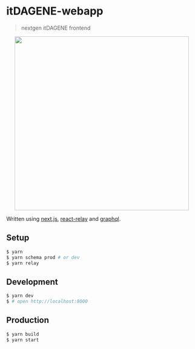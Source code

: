 # itDAGENE-webapp
> nextgen itDAGENE frontend

<p align="center">
  <img width="460" src="https://github.com/itdagene-ntnu/itdagene/raw/master/itdagene/assets/img/logoQuiz.png">
</p>

Written using [next.js](https://github.com/zeit/next.js/), [react-relay](https://github.com/facebook/relay/) and [graphql](http://graphql.org/).

## Setup

```bash
$ yarn
$ yarn schema prod # or dev
$ yarn relay
```

## Development

```bash
$ yarn dev
$ # open http://localhost:8000
```

## Production

```bash
$ yarn build
$ yarn start
```
